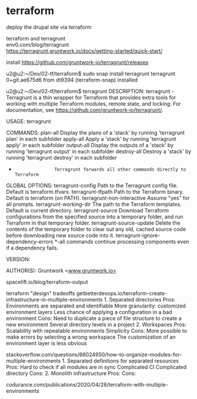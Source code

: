 # terraform
deploy the drupal site via terraform

terraform and
terragrunt  
env0.com/blog/terragrunt  
https://terragrunt.gruntwork.io/docs/getting-started/quick-start/

install
https://github.com/gruntwork-io/terragrunt/releases



u2@u2:~/Dev/02-tf/terraform$ sudo snap install terragrunt
terragrunt 0+git.ae675d6 from dt9394 (terraform-snap) installed







u2@u2:~/Dev/02-tf/terraform$ terragrunt
DESCRIPTION:
   terragrunt - Terragrunt is a thin wrapper for Terraform that provides extra tools for working with multiple
   Terraform modules, remote state, and locking. For documentation, see https://github.com/gruntwork-io/terragrunt/.

USAGE:
   terragrunt <COMMAND>

COMMANDS:
   plan-all             Display the plans of a 'stack' by running 'terragrunt plan' in each subfolder
   apply-all            Apply a 'stack' by running 'terragrunt apply' in each subfolder
   output-all           Display the outputs of a 'stack' by running 'terragrunt output' in each subfolder
   destroy-all          Destroy a 'stack' by running 'terragrunt destroy' in each subfolder
   *                    Terragrunt forwards all other commands directly to Terraform

GLOBAL OPTIONS:
   terragrunt-config                    Path to the Terragrunt config file. Default is terraform.tfvars.
   terragrunt-tfpath                    Path to the Terraform binary. Default is terraform (on PATH).
   terragrunt-non-interactive           Assume "yes" for all prompts.
   terragrunt-working-dir               The path to the Terraform templates. Default is current directory.
   terragrunt-source                    Download Terraform configurations from the specified source into a temporary folder, and run Terraform in that temporary folder.
   terragrunt-source-update             Delete the contents of the temporary folder to clear out any old, cached source code before downloading new source code into it.
   terragrunt-ignore-dependency-errors  *-all commands continue processing components even if a dependency fails.

VERSION:
   

AUTHOR(S):
   Gruntwork <www.gruntwork.io>
   





spacelift.io/blog/terraform-output

terraform "design" tradeoffs
getbetterdevops.io/terraform-create-infrastructure-in-multiple-environments
    1. Separated directories
        Pros:
            Environments are separated and identifiable
            More granularity: customized environment layers
            Less chance of applying a configuration in a bad environment
        Cons:
            Need to duplicate a piece of file structure to create a new environment
            Several directory levels in a project
    2. Workspaces
        Pros:
            Scalability with repeatable environments
            Simplicity
        Cons:
            More possible to make errors by selecting a wrong workspace
            The customization of an environment layer is less obvious


stackoverflow.com/questions/66024950/how-to-organize-modules-for-multiple-environments
    1. Separated definitions for separated resources
        Pros:
            Hard to check if all modules are in sync
            Complicated CI
            Complicated directory
        Cons:
    2. Monolith infrastructure
        Pros:
        Cons:


codurance.com/publications/2020/04/28/terraform-with-multiple-environments
